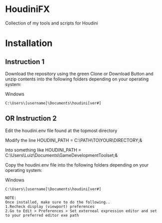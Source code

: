 # HoudiniFX
Collection of my tools and scripts for Houdini
# Installation



## Instruction 1
Download the repository using the green Clone or Download Button and unzip contents into the following folders depending on your operating system:

Windows

    C:\Users\[username]\Documents\houdini[ver#]

## OR Instruction 2
Edit the houdini.env file found at the topmost directory 

Modify the line HOUDINI_PATH = C:\PATH\TO\YOUR\DIRECTORY;&

Into something like HOUDINI_PATH = C:\Users\Luiz\Documents\GameDevelopmentToolset;&

Copy the houdini.env file into the following folders depending on your operating system:

Windows

    C:\Users\[username]\Documents\houdini[ver#]

	NOTE:
	Once installed, make sure to do the following..
	1.Recheck display (viewport) preferences
	2.Go to Edit > Preferences > Set externeal expression editor and set to your preferred editor exe path